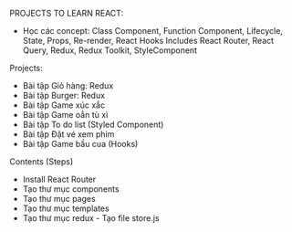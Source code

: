 PROJECTS TO LEARN REACT:

-   Học các concept: Class Component, Function Component, Lifecycle, State, Props, Re-render,
    React Hooks
    Includes React Router, React Query, Redux, Redux Toolkit, StyleComponent

Projects:

-   Bài tập Giỏ hàng: Redux
-   Bài tập Burger: Redux
-   Bài tập Game xúc xắc
-   Bài tập Game oẳn tù xì
-   Bài tập To do list (Styled Component)
-   Bài tập Đặt vé xem phim
-   Bài tập Game bầu cua (Hooks)

Contents (Steps)

-   Install React Router
-   Tạo thư mục components
-   Tạo thư mục pages
-   Tạo thư mục templates
-   Tạo thư mục redux - Tạo file store.js
